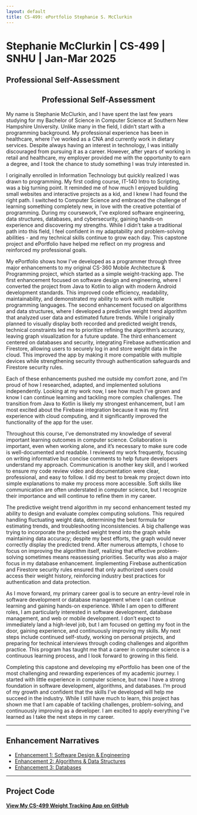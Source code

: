 ```yaml
---
layout: default
title: CS-499: ePortfolio Stephanie S. McClurkin
---
```


# Stephanie McClurkin | CS-499 | SNHU | Jan-Mar 2025

## Professional Self-Assessment
<h2 style="text-align: center;">Professional Self-Assessment</h2>

   My name is Stephanie McClurkin, and I have spent the last few years studying for my Bachelor of Science in Computer Science at Southern New Hampshire University. Unlike many in the field, I didn’t start with a programming background. My professional experience has been in healthcare, where I’ve worked as a CNA and currently work in dietary services. Despite always having an interest in technology, I was initially discouraged from pursuing it as a career. However, after years of working in retail and healthcare, my employer provided me with the opportunity to earn a degree, and I took the chance to study something I was truly interested in.

   I originally enrolled in Information Technology but quickly realized I was drawn to programming. My first coding course, IT-140 Intro to Scripting, was a big turning point. It reminded me of how much I enjoyed building small websites and interactive projects as a kid, and I knew I had found the right path. I switched to Computer Science and embraced the challenge of learning something completely new, in love with the creative potential of programming. During my coursework, I’ve explored software engineering, data structures, databases, and cybersecurity, gaining hands-on experience and discovering my strengths. While I didn’t take a traditional path into this field, I feel confident in my adaptability and problem-solving abilities - and my technical skills continue to grow each day. This capstone project and ePortfolio have helped me reflect on my progress and reinforced my professional goals.

   My ePortfolio shows how I’ve developed as a programmer through three major enhancements to my original CS-360 Mobile Architecture & Programming project, which started as a simple weight-tracking app. The first enhancement focused on software design and engineering, where I converted the project from Java to Kotlin to align with modern Android development standards. This improved code efficiency, readability, maintainability, and demonstrated my ability to work with multiple programming languages. The second enhancement focused on algorithms and data structures, where I developed a predictive weight trend algorithm that analyzed user data and estimated future trends. While I originally planned to visually display both recorded and predicted weight trends, technical constraints led me to prioritize refining the algorithm’s accuracy, leaving graph visualization for a future update. The third enhancement centered on databases and security, integrating Firebase authentication and Firestore, allowing users to securely log in and store weight data in the cloud. This improved the app by making it more compatible with multiple devices while strengthening security through authentication safeguards and Firestore security rules.

   Each of these enhancements pushed me outside my comfort zone, and I’m proud of how I researched, adapted, and implemented solutions independently. Looking at my work now, I see how much I’ve grown and know I can continue learning and tackling more complex challenges. The transition from Java to Kotlin is likely my strongest enhancement, but I am most excited about the Firebase integration because it was my first experience with cloud computing, and it significantly improved the functionality of the app for the user.

   Throughout this course, I’ve demonstrated my knowledge of several important learning outcomes in computer science. Collaboration is important, even when working alone, and it’s necessary to make sure code is well-documented and readable. I reviewed my work frequently, focusing on writing informative but concise comments to help future developers understand my approach. Communication is another key skill, and I worked to ensure my code review video and documentation were clear, professional, and easy to follow. I did my best to break my project down into simple explanations to make my process more accessible. Soft skills like communication are often understated in computer science, but I recognize their importance and will continue to refine them in my career.

  The predictive weight trend algorithm in my second enhancement tested my ability to design and evaluate complex computing solutions. This required handling fluctuating weight data, determining the best formula for estimating trends, and troubleshooting inconsistencies. A big challenge was trying to incorporate the predicted weight trend into the graph while maintaining data accuracy; despite my best efforts, the graph would never correctly display the predicted trend. After numerous attempts, I chose to focus on improving the algorithm itself, realizing that effective problem-solving sometimes means reassessing priorities. Security was also a major focus in my database enhancement. Implementing Firebase authentication and Firestore security rules ensured that only authorized users could access their weight history, reinforcing industry best practices for authentication and data protection.

   As I move forward, my primary career goal is to secure an entry-level role in software development or database management where I can continue learning and gaining hands-on experience. While I am open to different roles, I am particularly interested in software development, database management, and web or mobile development. I don’t expect to immediately land a high-level job, but I am focused on getting my foot in the door, gaining experience, and continuously improving my skills. My next steps include continued self-study, working on personal projects, and preparing for technical interviews through coding challenges and algorithm practice. This program has taught me that a career in computer science is a continuous learning process, and I look forward to growing in this field.

   Completing this capstone and developing my ePortfolio has been one of the most challenging and rewarding experiences of my academic journey. I started with little experience in computer science, but now I have a strong foundation in software development, algorithms, and databases. I’m proud of my growth and confident that the skills I’ve developed will help me succeed in the industry. While I still have much to learn, this project has shown me that I am capable of tackling challenges, problem-solving, and continuously improving as a developer. I am excited to apply everything I’ve learned as I take the next steps in my career.

---

## Enhancement Narratives
- [Enhancement 1: Software Design & Engineering](Enhancement_1.pdf)
- [Enhancement 2: Algorithms & Data Structures](Enhancement_2.pdf)
- [Enhancement 3: Databases](Enhancement_3.pdf)

---

## Project Code
**[View My CS-499 Weight Tracking App on GitHub](https://github.com/smcclurkin0312/CS499weighttrackingapp)**
